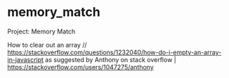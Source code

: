 # memory_match
Project: Memory Match


How to clear out an array
// https://stackoverflow.com/questions/1232040/how-do-i-empty-an-array-in-javascript  as suggested by Anthony on stack overflow | https://stackoverflow.com/users/1047275/anthony
